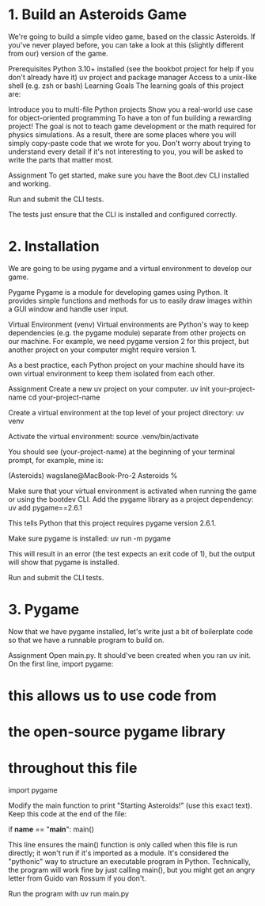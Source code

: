 # 1. Build an Asteroids Game

We're going to build a simple video game, based on the classic Asteroids. If you've never played before, you can take a look at this (slightly different from our) version of the game.

Prerequisites
Python 3.10+ installed (see the bookbot project for help if you don't already have it)
uv project and package manager
Access to a unix-like shell (e.g. zsh or bash)
Learning Goals
The learning goals of this project are:

Introduce you to multi-file Python projects
Show you a real-world use case for object-oriented programming
To have a ton of fun building a rewarding project!
The goal is not to teach game development or the math required for physics simulations. As a result, there are some places where you will simply copy-paste code that we wrote for you. Don't worry about trying to understand every detail if it's not interesting to you, you will be asked to write the parts that matter most.

Assignment
To get started, make sure you have the Boot.dev CLI installed and working.

Run and submit the CLI tests.

The tests just ensure that the CLI is installed and configured correctly.

# 2. Installation

We are going to be using pygame and a virtual environment to develop our game.

Pygame
Pygame is a module for developing games using Python. It provides simple functions and methods for us to easily draw images within a GUI window and handle user input.

Virtual Environment (venv)
Virtual environments are Python's way to keep dependencies (e.g. the pygame module) separate from other projects on our machine. For example, we need pygame version 2 for this project, but another project on your computer might require version 1.

As a best practice, each Python project on your machine should have its own virtual environment to keep them isolated from each other.

Assignment
Create a new uv project on your computer.
uv init your-project-name
cd your-project-name

Create a virtual environment at the top level of your project directory:
uv venv

Activate the virtual environment:
source .venv/bin/activate

You should see (your-project-name) at the beginning of your terminal prompt, for example, mine is:

(Asteroids) wagslane@MacBook-Pro-2 Asteroids %

Make sure that your virtual environment is activated when running the game or using the bootdev CLI.
Add the pygame library as a project dependency:
uv add pygame==2.6.1

This tells Python that this project requires pygame version 2.6.1.

Make sure pygame is installed:
uv run -m pygame

This will result in an error (the test expects an exit code of 1), but the output will show that pygame is installed.

Run and submit the CLI tests.

# 3. Pygame

Now that we have pygame installed, let's write just a bit of boilerplate code so that we have a runnable program to build on.

Assignment
Open main.py. It should've been created when you ran uv init.
On the first line, import pygame:

# this allows us to use code from

# the open-source pygame library

# throughout this file

import pygame

Modify the main function to print "Starting Asteroids!" (use this exact text).
Keep this code at the end of the file:

if __name__ == "__main__":
    main()

This line ensures the main() function is only called when this file is run directly; it won't run if it's imported as a module. It's considered the "pythonic" way to structure an executable program in Python. Technically, the program will work fine by just calling main(), but you might get an angry letter from Guido van Rossum if you don't.

Run the program with uv run main.py
